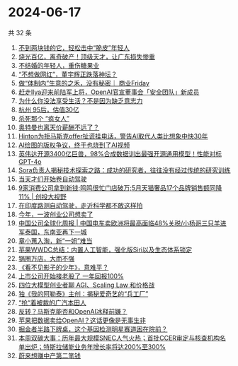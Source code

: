 # 2024-06-17

共 32 条

<!-- BEGIN 36KR -->
<!-- 最后更新时间 2024-06-17 00:00:58 +0800 -->
1. [不到两块钱的它，轻松击中“脆皮”年轻人](https://36kr.com/p/2821019667138825)
1. [烧光百亿，离奇破产！顶级天才，让广东损失惨重](https://36kr.com/p/2822069253851400)
1. [不结婚的年轻人，重伤糖果业](https://36kr.com/p/2821885690710276)
1. [“不想做网红”，董宇辉正跌落神坛？](https://36kr.com/p/2821784850696448)
1. [做“体制内”生意的之禾，没有秘密｜ 商业Friday](https://36kr.com/p/2771795436436480)
1. [赶走Ilya迎来前陆军上将，OpenAI官宣董事会「安全团队」新成员](https://36kr.com/p/2819694632700422)
1. [为什么你没法享受生活？不是因为缺乏意志力](https://36kr.com/p/2814708019022338)
1. [杭州 95后，估值30亿](https://36kr.com/p/2821897775335689)
1. [杀死那个 “疯女人”](https://36kr.com/p/2821928782612996)
1. [奥特曼也离天价薪酬不远了？](https://36kr.com/p/2822184465811975)
1. [Hinton为拒马斯克offer扯谎挂电话，警告AI取代人类比想象中快30年](https://36kr.com/p/2822120653883655)
1. [AI绘图的版权争议，终于也烧到了AI视频](https://36kr.com/p/2821072395717124)
1. [英伟达开源3400亿巨兽，98%合成数据训出最强开源通用模型！性能对标GPT-4o](https://36kr.com/p/2820630520678918)
1. [Sora负责人揭秘技术探索之路：成功的研究者，往往没有经过传统的研究训练](https://36kr.com/p/2821223754942980)
1. [当天才们开始卷自动驾驶](https://36kr.com/p/2821919424825864)
1. [9家消费公司拿到新钱;鸣鸣很忙门店破万;5月天猫奢品17个品牌销售额同降11% | 创投大视野](https://36kr.com/p/2820781070797064)
1. [在印度路测自动驾驶，走近科学都不敢这样拍](https://36kr.com/p/2821917290531072)
1. [今年，一波创业公司想卖了](https://36kr.com/p/2820751994554886)
1. [中国公司全球化周报 | 中国电车卖欧洲将最高面临48%关税/小杨哥三只羊进军泰国，东南亚再下一城](https://36kr.com/p/2820993096157704)
1. [章小蕙入淘，新“一姐”难当](https://36kr.com/p/2821911883581700)
1. [苹果WWDC总结：内置人工智能，强化版Siri以及生态体系锁定](https://36kr.com/p/2817666965768454)
1. [锅圈万店，大而不强](https://36kr.com/p/2821833675262210)
1. [《看不见影子的少年》，意难平？](https://36kr.com/p/2821117644966144)
1. [上市公司开始接老股了 一年回报100%](https://36kr.com/p/2821863482722569)
1. [四位大模型创业者聊 AGI、Scaling Law 和价格战](https://36kr.com/p/2820549825120521)
1. [独《我的阿勒泰》主创：揭秘爱奇艺的“兵工厂”](https://36kr.com/p/2821901907397124)
1. [“抢“着被裁的广汽本田人](https://36kr.com/p/2821939320948994)
1. [反转？马斯克能否和OpenAI冰释前嫌？](https://36kr.com/p/2821815535814913)
1. [苹果把数据卖给OpenAI？这话更像是无事生非](https://36kr.com/p/2819687799540228)
1. [掘金者半路下牌桌，这个基因检测明星赛道困在院前？](https://36kr.com/p/2821729721026825)
1. [本周双碳大事：历年最大规模SNEC人气火热；首批CCER审定与核查机构名单出炉；特斯拉储能业务年增长率将达200%至300%](https://36kr.com/p/2821906838505733)
1. [蔚来想赚中产第二笔钱](https://36kr.com/p/2821883178174728)
<!-- END 36KR -->